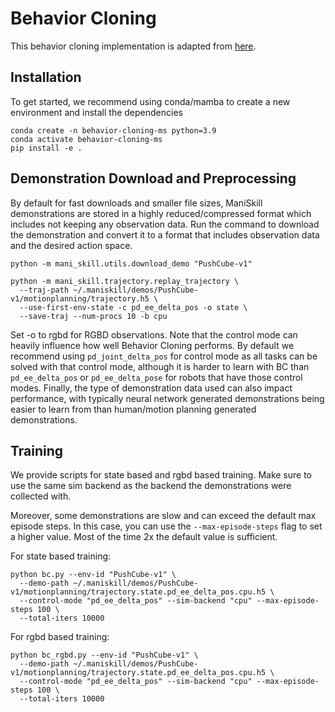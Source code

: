 # Behavior Cloning

This behavior cloning implementation is adapted from [here](https://github.com/corl-team/CORL/blob/main/algorithms/offline/any_percent_bc.py).

## Installation

To get started, we recommend using conda/mamba to create a new environment and install the dependencies

```shell
conda create -n behavior-cloning-ms python=3.9
conda activate behavior-cloning-ms
pip install -e .
```

## Demonstration Download and Preprocessing

By default for fast downloads and smaller file sizes, ManiSkill demonstrations are stored in a highly reduced/compressed format which includes not keeping any observation data. Run the command to download the demonstration and convert it to a format that includes observation data and the desired action space.

```shell
python -m mani_skill.utils.download_demo "PushCube-v1"
```

```shell
python -m mani_skill.trajectory.replay_trajectory \
  --traj-path ~/.maniskill/demos/PushCube-v1/motionplanning/trajectory.h5 \
  --use-first-env-state -c pd_ee_delta_pos -o state \
  --save-traj --num-procs 10 -b cpu
```

Set -o to rgbd for RGBD observations. Note that the control mode can heavily influence how well Behavior Cloning performs. By default we recommend using `pd_joint_delta_pos` for control mode as all tasks can be solved with that control mode, although it is harder to learn with BC than `pd_ee_delta_pos` or `pd_ee_delta_pose` for robots that have those control modes. Finally, the type of demonstration data used can also impact performance, with typically neural network generated demonstrations being easier to learn from than human/motion planning generated demonstrations.

## Training

We provide scripts for state based and rgbd based training. Make sure to use the same sim backend as the backend the demonstrations were collected with. 

Moreover, some demonstrations are slow and can exceed the default max episode steps. In this case, you can use the `--max-episode-steps` flag to set a higher value. Most of the time 2x the default value is sufficient.

For state based training:

```shell
python bc.py --env-id "PushCube-v1" \
  --demo-path ~/.maniskill/demos/PushCube-v1/motionplanning/trajectory.state.pd_ee_delta_pos.cpu.h5 \
  --control-mode "pd_ee_delta_pos" --sim-backend "cpu" --max-episode-steps 100 \
  --total-iters 10000
```

For rgbd based training:

```shell
python bc_rgbd.py --env-id "PushCube-v1" \
  --demo-path ~/.maniskill/demos/PushCube-v1/motionplanning/trajectory.state.pd_ee_delta_pos.cpu.h5 \
  --control-mode "pd_ee_delta_pos" --sim-backend "cpu" --max-episode-steps 100 \
  --total-iters 10000
```
